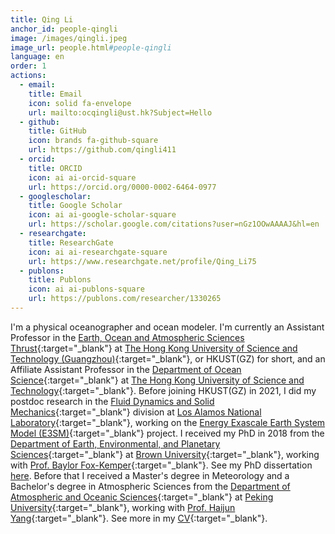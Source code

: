 ```yaml
---
title: Qing Li
anchor_id: people-qingli
image: /images/qingli.jpeg
image_url: people.html#people-qingli
language: en
order: 1
actions:
  - email:
    title: Email
    icon: solid fa-envelope
    url: mailto:ocqingli@ust.hk?Subject=Hello
  - github:
    title: GitHub
    icon: brands fa-github-square
    url: https://github.com/qingli411
  - orcid:
    title: ORCID
    icon: ai ai-orcid-square
    url: https://orcid.org/0000-0002-6464-0977
  - googlescholar:
    title: Google Scholar
    icon: ai ai-google-scholar-square
    url: https://scholar.google.com/citations?user=nGz1OOwAAAAJ&hl=en
  - researchgate:
    title: ResearchGate
    icon: ai ai-researchgate-square
    url: https://www.researchgate.net/profile/Qing_Li75
  - publons:
    title: Publons
    icon: ai ai-publons-square
    url: https://publons.com/researcher/1330265
---
```


I'm a physical oceanographer and ocean modeler. I'm currently an Assistant Professor in the [Earth, Ocean and Atmospheric Sciences Thrust](https://hkust-gz.edu.cn/academics/four-hubs/function-hub/earth-ocean-atmospheric-sciences){:target="_blank"} at [The Hong Kong University of Science and Technology (Guangzhou)](https://hkust-gz.edu.cn){:target="_blank"}, or HKUST(GZ) for short, and an Affiliate Assistant Professor in the [Department of Ocean Science](https://oces.hkust.edu.hk){:target="_blank"} at [The Hong Kong University of Science and Technology](https://hkust.edu.hk){:target="_blank"}. Before joining HKUST(GZ) in 2021, I did my postdoc research in the [Fluid Dynamics and Solid Mechanics](https://www.lanl.gov/org/ddste/aldsc/theoretical/fluid-dynamics-solid-mechanics/index.php){:target="_blank"} division at [Los Alamos National Laboratory](https://www.lanl.gov){:target="_blank"}, working on the [Energy Exascale Earth System Model (E3SM)](https://e3sm.org){:target="_blank"} project. I received my PhD in 2018 from the [Department of Earth, Environmental, and Planetary Sciences](https://www.brown.edu/academics/earth-environmental-planetary-sciences/){:target="_blank"} at [Brown University](https://www.brown.edu){:target="_blank"}, working with [Prof. Baylor Fox-Kemper](http://www.geo.brown.edu/research/Fox-Kemper/){:target="_blank"}. See my PhD dissertation [here](publications.html#pdfthesis). Before that I received a Master's degree in Meteorology and a Bachelor's degree in Atmospheric Sciences from the [Department of Atmospheric and Oceanic Sciences](https://www.atmos.pku.edu.cn/en/){:target="_blank"} at [Peking University](https://www.pku.edu.cn){:target="_blank"}, working with [Prof. Haijun Yang](https://aos.fudan.edu.cn/72/b0/c14809a225968/page.htm){:target="_blank"}. See more in my [CV](pdf/CV.pdf){:target="_blank"}.
